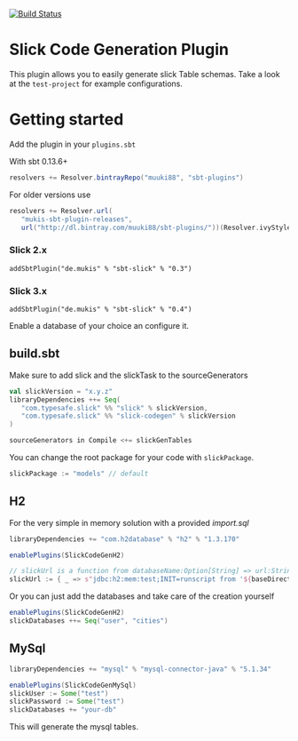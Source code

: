 [![Build Status](https://travis-ci.org/muuki88/sbt-slick.svg?branch=master)](https://travis-ci.org/muuki88/sbt-slick)

# Slick Code Generation Plugin

This plugin allows you to easily generate slick Table schemas.
Take a look at the `test-project` for example configurations.

# Getting started

Add the plugin in your `plugins.sbt`

With sbt 0.13.6+

```scala
resolvers += Resolver.bintrayRepo("muuki88", "sbt-plugins")
```

For older versions use

```scala
resolvers += Resolver.url(
   "mukis-sbt-plugin-releases",
   url("http://dl.bintray.com/muuki88/sbt-plugins/"))(Resolver.ivyStylePatterns)

```

### Slick 2.x

```
addSbtPlugin("de.mukis" % "sbt-slick" % "0.3")
```

### Slick 3.x

```
addSbtPlugin("de.mukis" % "sbt-slick" % "0.4")
```


Enable a database of your choice an configure it.

## build.sbt

Make sure to add slick and the slickTask to the sourceGenerators

```scala
val slickVersion = "x.y.z"
libraryDependencies ++= Seq(
   "com.typesafe.slick" %% "slick" % slickVersion,
   "com.typesafe.slick" %% "slick-codegen" % slickVersion
)

sourceGenerators in Compile <+= slickGenTables
```

You can change the root package for your code with `slickPackage`.

```scala
slickPackage := "models" // default
```

## H2

For the very simple in memory solution with a provided _import.sql_

```scala
libraryDependencies += "com.h2database" % "h2" % "1.3.170"

enablePlugins(SlickCodeGenH2)

// slickUrl is a function from databaseName:Option[String] => url:String
slickUrl := { _ => s"jdbc:h2:mem:test;INIT=runscript from '${baseDirectory.value / "h2.create.sql"}'" }
```

Or you can just add the databases and take care of the creation yourself


```scala
enablePlugins(SlickCodeGenH2)
slickDatabases ++= Seq("user", "cities")
```

## MySql

```scala
libraryDependencies += "mysql" % "mysql-connector-java" % "5.1.34"

enablePlugins(SlickCodeGenMySql)
slickUser := Some("test")
slickPassword := Some("test")
slickDatabases += "your-db"
```

This will generate the mysql tables.
